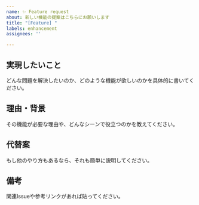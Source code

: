 ```yaml
---
name: ✨ Feature request
about: 新しい機能の提案はこちらにお願いします
title: "[Feature] "
labels: enhancement
assignees: ''

---
```


## 実現したいこと
どんな問題を解決したいのか、どのような機能が欲しいのかを具体的に書いてください。

## 理由・背景
その機能が必要な理由や、どんなシーンで役立つのかを教えてください。

## 代替案
もし他のやり方もあるなら、それも簡単に説明してください。

## 備考
関連Issueや参考リンクがあれば貼ってください。
